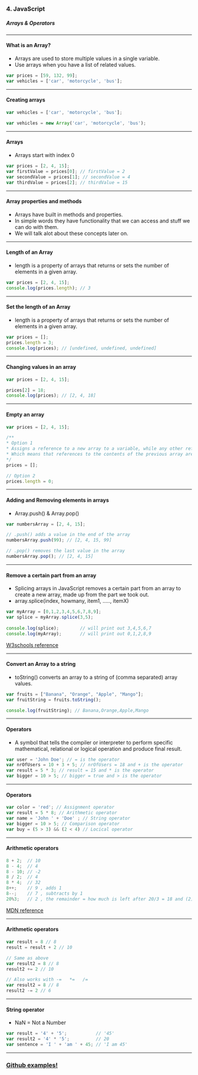 ### 4. JavaScript
##### Arrays & Operators

---

####  What is an Array?

* Arrays are used to store multiple values in a single variable.
* Use arrays when you have a list of related values.

```JavaScript
var prices = [59, 132, 99];
var vehicles = ['car', 'motorcycle', 'bus'];
```


---
  

####  Creating arrays

```JavaScript
var vehicles = ['car', 'motorcycle', 'bus'];
```

```JavaScript
var vehicles = new Array('car', 'motorcycle', 'bus');
```


---

#### Arrays
* Arrays start with index 0

```JavaScript
var prices = [2, 4, 15];
var firstValue = prices[0]; // firstValue = 2
var secondValue = prices[1]; // secondValue = 4
var thirdValue = prices[2]; // thirdValue = 15
```

---
        

####  Array properties and methods

* Arrays have built in methods and properties.
* In simple words they have functionality that we can access and stuff we can do with them.
* We will talk alot about these concepts later on.

---        


####  Length of an Array
* length is a property of arrays that returns or sets the number of elements in a given array.

```JavaScript
var prices = [2, 4, 15];
console.log(prices.length); // 3
```

---

####  Set the length of an Array
* length is a property of arrays that returns or sets the number of elements in a given array.

```JavaScript
var prices = [];
prices.length = 3;
console.log(prices); // [undefined, undefined, undefined]
```


---

####  Changing values in an array

```JavaScript
var prices = [2, 4, 15];

prices[2] = 18;
console.log(prices); // [2, 4, 18]
```


---

####  Empty an array

```JavaScript
var prices = [2, 4, 15];

/** 
* Option 1
* Assigns a reference to a new array to a variable, while any other references are unaffected. 
* Which means that references to the contents of the previous array are still kept in memory, leading to memory leaks.
*/ 
prices = [];

// Option 2
prices.length = 0;
```

---

####  Adding and Removing elements in arrays

* Array.push() & Array.pop()

```JavaScript
var numbersArray = [2, 4, 15];

// .push() adds a value in the end of the array
numbersArray.push(99); // [2, 4, 15, 99]

// .pop() removes the last value in the array
numbersArray.pop(); // [2, 4, 15]
```


---

####  Remove a certain part from an array

* Splicing arrays in JavaScript removes a certain part from an array to create a new array, made up from the part we took out. 
* array.splice(index, howmany, item1, ....., itemX)

```JavaScript
var myArray = [0,1,2,3,4,5,6,7,8,9];
var splice = myArray.splice(3,5);
  
console.log(splice);        // will print out 3,4,5,6,7
console.log(myArray);       // will print out 0,1,2,8,9
```

[W3schools reference](https://www.w3schools.com/jsref/jsref_splice.asp)

---

####  Convert an Array to a string

* toString() converts an array to a string of (comma separated) array values.

```JavaScript
var fruits = ["Banana", "Orange", "Apple", "Mango"];
var fruitString = fruits.toString();

console.log(fruitString); // Banana,Orange,Apple,Mango
```


---

####  Operators

* A symbol that tells the compiler or interpreter to perform specific mathematical, relational or logical operation and produce final result.

```JavaScript
var user = 'John Doe'; // = is the operator
var nrOfUsers = 10 + 3 + 5; // nrOfUsers = 18 and + is the operator
var result = 5 * 3; // result = 15 and * is the operator
var bigger = 10 > 5; // bigger = true and > is the operator
```


---

####  Operators

```JavaScript
var color = 'red'; // Assignment operator
var result = 5 * 8; // Arithmetic operator
var name = 'John ' + 'Doe' ; // String operator
var bigger = 10 > 5; // Comparison operator
var buy = (5 > 3) && (2 < 4) // Locical operator
```


---

####  Arithmetic operators

```JavaScript
8 + 2;  // 10
8 - 4;  // 4
8 - 10; // -2
8 / 2;  // 4
8 * 4;  // 32
8++;    // 9 , adds 1
8--;    // 7 , subtracts by 1
20%3;   // 2 , the remainder = how much is left after 20/3 = 18 and (2) is left
```

[MDN reference](https://developer.mozilla.org/en-US/docs/Web/JavaScript/Reference/Operators/Arithmetic_Operators)


---

####  Arithmetic operators

```JavaScript
var result = 8 // 8
result = result + 2 // 10

// Same as above
var result2 = 8 // 8
result2 += 2 // 10

// Also works with -=   *=   /=
var result2 = 8 // 8
result2 -= 2 // 6
```

---

####  String operator

* NaN = Not a Number

```JavaScript
var result = '4' + '5';           // '45'
var result2 = '4' * '5';          // 20
var sentence = 'I ' + 'am ' + 45; // 'I am 45'
```

---

### <a href="https://github.com/SofthouseVxo/Education" target="_blank">Github examples!</a>